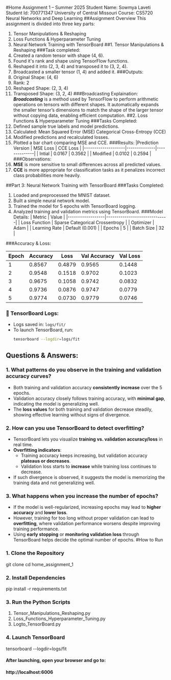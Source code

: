 #Home Assignment 1 – Summer 2025
Student Name: Sowmya Laveti Student Id: 700771347 University of Central Missouri
Course: CS5720 Neural Networks and Deep Learning
##Assignment Overview
This assignment is divided into three key parts:
1. Tensor Manipulations & Reshaping
2. Loss Functions & Hyperparameter Tuning
3. Neural Network Training with TensorBoard
##1. Tensor Manipulations & Reshaping
###Task completed:
1. Created a random tensor with shape (4, 6).
2. Found it's rank and shape using TensorFlow functions.
3. Reshaped it into (2, 3, 4) and transposed it to (3, 2, 4).
4. Broadcasted a smaller tensor (1, 4) and added it.
###Outputs:
1. Original Shape: (4, 6)
2. Rank: 2
3. Reshaped Shape: (2, 3, 4)
4. Transposed Shape: (3, 2, 4)
###Broadcasting Explaination:
   ***Broadcasting*** is a method used by TensorFlow to perform arithmetic operations on tensors with different shapes. It automatically expands the smaller tensor’s dimensions to match the shape of the larger tensor without copying data, enabling efficient computation.
##2. Loss Functions & Hyperparameter Tuning
###Tasks Completed:
1. Defined sample true labels and model predictions.
2. Calculated:
    Mean Squared Error (MSE)
    Categorical Cross-Entropy (CCE)
3. Modified predictions and recalculated losses.
4. Plotted a bar chart comparing MSE and CCE.
###Results:
|Prediction Version  | MSE Loss     | CCE Loss     |
|--------------------|--------------|--------------|
| Intial             | 0.0167       | 0.3562       |
| Modified           | 0.0102	      | 0.2594       |
###Observations:
1. **MSE** is more sensitive to small differences across all predicted values.
2. **CCE** is more appropriate for classification tasks as it penalizes incorrect class probabilities more heavily.

##Part 3: Neural Network Training with TensorBoard
###Tasks Completed:
1. Loaded and preprocessed the MNIST dataset.
2. Built a simple neural network model.
3. Trained the model for 5 epochs with TensorBoard logging.
4. Analyzed training and validation metrics using TensorBoard.
###Model Details:
| Metric           | Value                        |
|------------------|------------------------------|
| Loss Function | Sparse Categorical Crossentropy |
| Optimizer     | Adam                            |
| Learning Rate | Default (0.001)                 |
| Epochs        | 5                               |
| Batch Size    | 32                              |

###Accuracy & Loss:

| Epoch | Accuracy | Loss   | Val Accuracy | Val Loss |
|-------|----------|--------|--------------|----------|
| 1     | 0.8567   | 0.4879 | 0.9565       | 0.1448   |
| 2     | 0.9548   | 0.1518 | 0.9702       | 0.1023   |
| 3     | 0.9675   | 0.1058 | 0.9742       | 0.0832   |
| 4     | 0.9736   | 0.0876 | 0.9747       | 0.0779   |
| 5     | 0.9774   | 0.0730 | 0.9779       | 0.0746   |

### 📁 TensorBoard Logs:
- Logs saved in: `logs/fit/`
- To launch TensorBoard, run:
  ```bash
  tensorboard --logdir=logs/fit


## Questions & Answers:

### 1. What patterns do you observe in the training and validation accuracy curves?

- Both training and validation accuracy **consistently increase** over the 5 epochs.
- Validation accuracy closely follows training accuracy, with **minimal gap**, indicating the model is generalizing well.
- The **loss values** for both training and validation decrease steadily, showing effective learning without signs of divergence.

### 2. How can you use TensorBoard to detect overfitting?

- TensorBoard lets you visualize **training vs. validation accuracy/loss** in real time.
- **Overfitting indicators**:
  - Training accuracy keeps increasing, but validation accuracy **plateaus or decreases**.
  - Validation loss starts to **increase** while training loss continues to decrease.
- If such divergence is observed, it suggests the model is memorizing the training data and not generalizing well.

### 3. What happens when you increase the number of epochs?

- If the model is well-regularized, increasing epochs may lead to **higher accuracy** and **lower loss**.
- However, training for too long without proper validation can lead to **overfitting**, where validation performance worsens despite improving training performance.
- Using **early stopping** or **monitoring validation loss** through TensorBoard helps decide the optimal number of epochs.
#How to Run
### 1. Clone the Repository
git clone <your-repo-url>
cd home_assignment_1

### 2. Install Dependencies
pip install -r requirements.txt

### 3. Run the Python Scripts
1. Tensor_Manipulations_Reshaping.py
2. Loss_Functions_Hyperparameter_Tuning.py
3. Logto_TensorBoard.py

### 4. Launch TensorBoard
tensorboard --logdir=logs/fit

#### After launching, open your browser and go to:
#### http://localhost:6006
